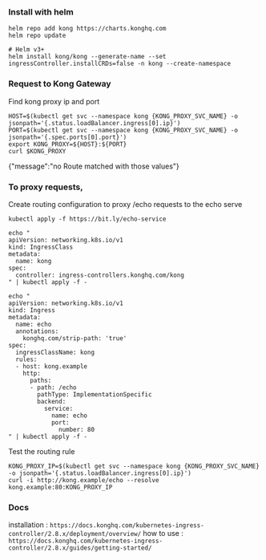 ### Install with helm
```
helm repo add kong https://charts.konghq.com
helm repo update

# Helm v3+
helm install kong/kong --generate-name --set ingressController.installCRDs=false -n kong --create-namespace
```

### Request to Kong Gateway

Find kong proxy ip and port

```
HOST=$(kubectl get svc --namespace kong {KONG_PROXY_SVC_NAME} -o jsonpath='{.status.loadBalancer.ingress[0].ip}')
PORT=$(kubectl get svc --namespace kong {KONG_PROXY_SVC_NAME} -o jsonpath='{.spec.ports[0].port}')
export KONG_PROXY=${HOST}:${PORT}
curl $KONG_PROXY
```

{"message":"no Route matched with those values"}

### To proxy requests,

Create routing configuration to proxy /echo requests to the echo serve

```
kubectl apply -f https://bit.ly/echo-service

echo "
apiVersion: networking.k8s.io/v1
kind: IngressClass
metadata:
  name: kong
spec:
  controller: ingress-controllers.konghq.com/kong
" | kubectl apply -f -

echo "
apiVersion: networking.k8s.io/v1
kind: Ingress
metadata:
  name: echo
  annotations:
    konghq.com/strip-path: 'true'
spec:
  ingressClassName: kong
  rules:
  - host: kong.example
    http:
      paths:
      - path: /echo
        pathType: ImplementationSpecific
        backend:
          service:
            name: echo
            port:
              number: 80
" | kubectl apply -f -
```

Test the routing rule

```
KONG_PROXY_IP=$(kubectl get svc --namespace kong {KONG_PROXY_SVC_NAME} -o jsonpath='{.status.loadBalancer.ingress[0].ip}')
curl -i http://kong.example/echo --resolve kong.example:80:KONG_PROXY_IP
```

### Docs
installation : `https://docs.konghq.com/kubernetes-ingress-controller/2.8.x/deployment/overview/`
how to use   : `https://docs.konghq.com/kubernetes-ingress-controller/2.8.x/guides/getting-started/`
